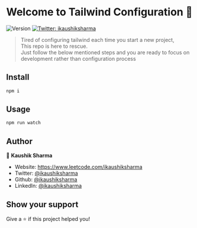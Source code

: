 <h1 align="center">Welcome to Tailwind Configuration 👋</h1>
<p>
  <img alt="Version" src="https://img.shields.io/badge/version-1.0-blue.svg?cacheSeconds=2592000" />
  <a href="https://twitter.com/ikaushiksharma" target="_blank">
    <img alt="Twitter: ikaushiksharma" src="https://img.shields.io/twitter/follow/ikaushiksharma.svg?style=social" />
  </a>
</p>

> Tired of configuring tailwind each time you start a new project, <br>This repo is here to rescue. <br>Just follow the below mentioned steps and you are ready to focus on development rather than configuration process

## Install

```sh
npm i 
```

## Usage

```sh
npm run watch
```

## Author

👤 **Kaushik Sharma**

* Website: https://www.leetcode.com/ikaushiksharma
* Twitter: [@ikaushiksharma](https://twitter.com/ikaushiksharma)
* Github: [@ikaushiksharma](https://github.com/ikaushiksharma)
* LinkedIn: [@ikaushiksharma](https://linkedin.com/in/ikaushiksharma)

## Show your support

Give a ⭐️ if this project helped you!

